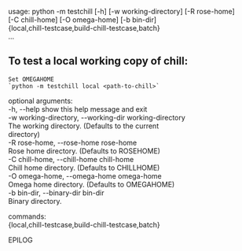 usage: python -m testchill [-h] [-w working-directory] [-R rose-home]  
                           [-C chill-home] [-O omega-home] [-b bin-dir]  
                           {local,chill-testcase,build-chill-testcase,batch}  
                           ...  
  
To test a local working copy of chill:  
--------------------------------------  
    Set OMEGAHOME  
    `python -m testchill local <path-to-chill>`  
    
optional arguments:  
  -h, --help            show this help message and exit  
  -w working-directory, --working-dir working-directory  
                        The working directory. (Defaults to the current  
                        directory)  
  -R rose-home, --rose-home rose-home  
                        Rose home directory. (Defaults to ROSEHOME)  
  -C chill-home, --chill-home chill-home  
                        Chill home directory. (Defaults to CHILLHOME)  
  -O omega-home, --omega-home omega-home  
                        Omega home directory. (Defaults to OMEGAHOME)  
  -b bin-dir, --binary-dir bin-dir  
                        Binary directory.  
  
commands:  
  {local,chill-testcase,build-chill-testcase,batch}  
  
EPILOG  
